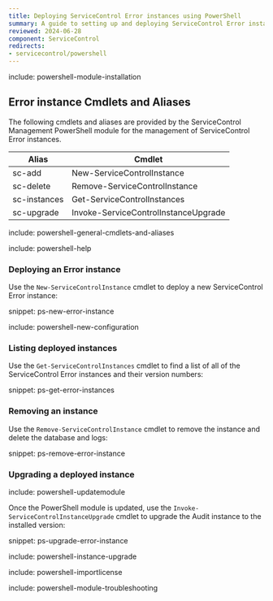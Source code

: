 ```yaml
---
title: Deploying ServiceControl Error instances using PowerShell
summary: A guide to setting up and deploying ServiceControl Error instances using PowerShell. Prerequisites, installation and deployment
reviewed: 2024-06-28
component: ServiceControl
redirects:
- servicecontrol/powershell
---
```


include: powershell-module-installation

## Error instance Cmdlets and Aliases

The following cmdlets and aliases are provided by the ServiceControl Management PowerShell module for the management of ServiceControl Error instances.

| Alias                  | Cmdlet                                                     |
| ---------------------- | ---------------------------------------------------------- |
| sc-add                 | New-ServiceControlInstance                                 |
| sc-delete              | Remove-ServiceControlInstance                              |
| sc-instances           | Get-ServiceControlInstances                                |
| sc-upgrade             | Invoke-ServiceControlInstanceUpgrade                       |

include: powershell-general-cmdlets-and-aliases

include: powershell-help

### Deploying an Error instance

Use the `New-ServiceControlInstance` cmdlet to deploy a new ServiceControl Error instance:

snippet: ps-new-error-instance

include: powershell-new-configuration

### Listing deployed instances

Use the `Get-ServiceControlInstances` cmdlet to find a list of all of the ServiceControl Error instances and their version numbers:

snippet: ps-get-error-instances

### Removing an instance

Use the `Remove-ServiceControlInstance` cmdlet to remove the instance and delete the database and logs:

snippet: ps-remove-error-instance

### Upgrading a deployed instance

include: powershell-updatemodule

Once the PowerShell module is updated, use the `Invoke-ServiceControlInstanceUpgrade` cmdlet to upgrade the Audit instance to the installed version:

snippet: ps-upgrade-error-instance

include: powershell-instance-upgrade

include: powershell-importlicense

include: powershell-module-troubleshooting
